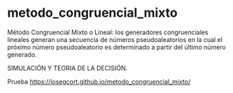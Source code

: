 # metodo_congruencial_mixto

Método Congruencial Mixto o Lineal: los generadores congruenciales lineales generan una secuencia de números pseudoaleatorios en la cual el próximo número pseudoaleatorio es determinado a partir del último número generado.

SIMULACIÓN Y TEORIA DE LA DECISIÓN.

Prueba
https://josegcort.github.io/metodo_congruencial_mixto/
